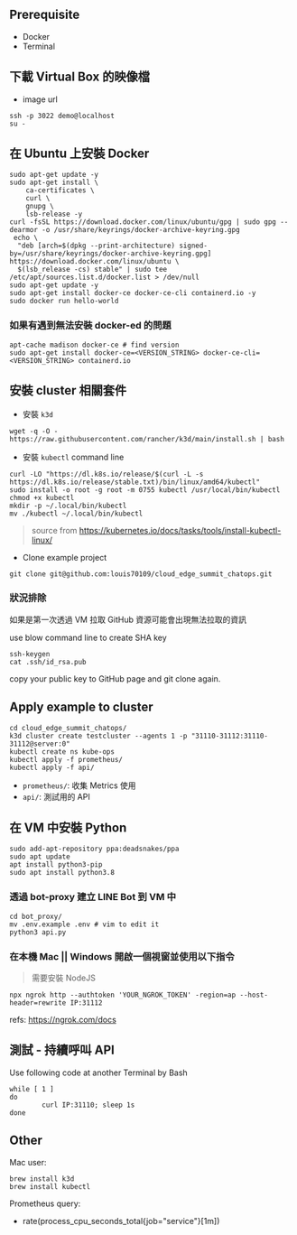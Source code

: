 ## Prerequisite

- Docker
- Terminal

## 下載 Virtual Box 的映像檔

- image url

```
ssh -p 3022 demo@localhost
su -
```

## 在 Ubuntu 上安裝 Docker

```
sudo apt-get update -y
sudo apt-get install \
    ca-certificates \
    curl \
    gnupg \
    lsb-release -y
curl -fsSL https://download.docker.com/linux/ubuntu/gpg | sudo gpg --dearmor -o /usr/share/keyrings/docker-archive-keyring.gpg
 echo \
  "deb [arch=$(dpkg --print-architecture) signed-by=/usr/share/keyrings/docker-archive-keyring.gpg] https://download.docker.com/linux/ubuntu \
  $(lsb_release -cs) stable" | sudo tee /etc/apt/sources.list.d/docker.list > /dev/null
sudo apt-get update -y
sudo apt-get install docker-ce docker-ce-cli containerd.io -y
sudo docker run hello-world
```

### 如果有遇到無法安裝 docker-ed 的問題

```
apt-cache madison docker-ce # find version
sudo apt-get install docker-ce=<VERSION_STRING> docker-ce-cli=<VERSION_STRING> containerd.io
```

## 安裝 cluster 相關套件

- 安裝 `k3d`

```
wget -q -O - https://raw.githubusercontent.com/rancher/k3d/main/install.sh | bash
```

- 安裝 `kubectl` command line

```
curl -LO "https://dl.k8s.io/release/$(curl -L -s https://dl.k8s.io/release/stable.txt)/bin/linux/amd64/kubectl"
sudo install -o root -g root -m 0755 kubectl /usr/local/bin/kubectl
chmod +x kubectl
mkdir -p ~/.local/bin/kubectl
mv ./kubectl ~/.local/bin/kubectl
```

> source from https://kubernetes.io/docs/tasks/tools/install-kubectl-linux/

- Clone example project

```
git clone git@github.com:louis70109/cloud_edge_summit_chatops.git
```

### 狀況排除

如果是第一次透過 VM 拉取 GitHub 資源可能會出現無法拉取的資訊

use blow command line to create SHA key

```
ssh-keygen
cat .ssh/id_rsa.pub
```

copy your public key to GitHub page and git clone again.

## Apply example to cluster

```
cd cloud_edge_summit_chatops/
k3d cluster create testcluster --agents 1 -p "31110-31112:31110-31112@server:0"
kubectl create ns kube-ops
kubectl apply -f prometheus/
kubectl apply -f api/
```

- `prometheus/`: 收集 Metrics 使用
- `api/`: 測試用的 API

## 在 VM 中安裝 Python

```
sudo add-apt-repository ppa:deadsnakes/ppa
sudo apt update
apt install python3-pip
sudo apt install python3.8
```

### 透過 bot-proxy 建立 LINE Bot 到 VM 中

```
cd bot_proxy/
mv .env.example .env # vim to edit it
python3 api.py
```


### 在本機 Mac || Windows 開啟一個視窗並使用以下指令

> 需要安裝 NodeJS

```
npx ngrok http --authtoken 'YOUR_NGROK_TOKEN' -region=ap --host-header=rewrite IP:31112
```

refs: https://ngrok.com/docs

## 測試 - 持續呼叫 API 

Use following code at another Terminal by Bash

```
while [ 1 ]
do
        curl IP:31110; sleep 1s
done
```

## Other 

Mac user:

```
brew install k3d
brew install kubectl
```

Prometheus query:

- rate(process_cpu_seconds_total{job="service"}[1m])
